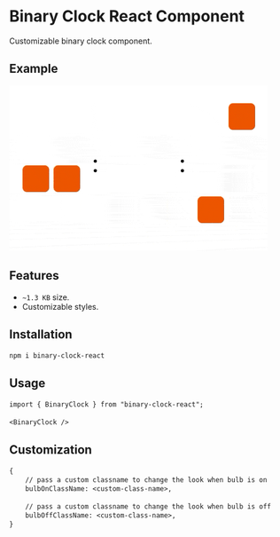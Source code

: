 # Binary Clock React Component
Customizable binary clock component.

## Example
![Sample](./assets/sample.gif)

## Features
- `~1.3 KB` size.
- Customizable styles.

## Installation
```
npm i binary-clock-react
```

## Usage
```
import { BinaryClock } from "binary-clock-react";

<BinaryClock />
```

## Customization
```
{
    // pass a custom classname to change the look when bulb is on
    bulbOnClassName: <custom-class-name>,
    
    // pass a custom classname to change the look when bulb is off
    bulbOffClassName: <custom-class-name>,
}
```


